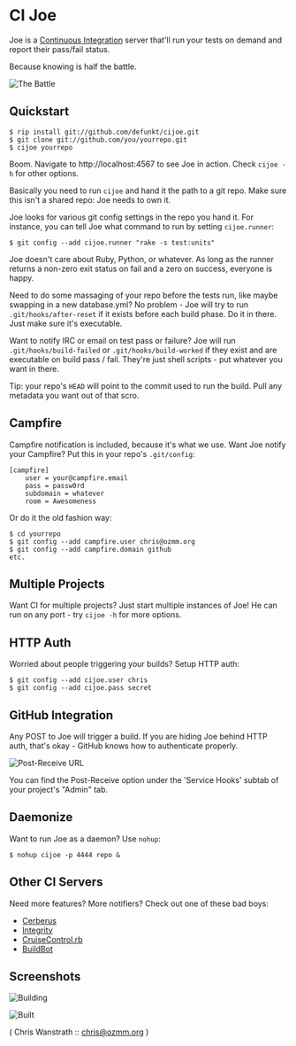 CI Joe
======

Joe is a [Continuous
Integration](http://en.wikipedia.org/wiki/Continuous_integration)
server that'll run your tests on demand and report their pass/fail status.

Because knowing is half the battle.

![The Battle](http://img.skitch.com/20090805-g4a2qhttwij8n2jr9t552efn3k.png)
 
Quickstart
----------
    
    $ rip install git://github.com/defunkt/cijoe.git
    $ git clone git://github.com/you/yourrepo.git
    $ cijoe yourrepo

Boom. Navigate to http://localhost:4567 to see Joe in action. 
Check `cijoe -h` for other options.

Basically you need to run `cijoe` and hand it the path to a git 
repo. Make sure this isn't a shared repo: Joe needs to own it.

Joe looks for various git config settings in the repo you hand it. For
instance, you can tell Joe what command to run by setting
`cijoe.runner`:

    $ git config --add cijoe.runner "rake -s test:units"
    
Joe doesn't care about Ruby, Python, or whatever. As long as the
runner returns a non-zero exit status on fail and a zero on success,
everyone is happy.

Need to do some massaging of your repo before the tests run, like
maybe swapping in a new database.yml? No problem - Joe will try to
run `.git/hooks/after-reset` if it exists before each build phase. 
Do it in there. Just make sure it's executable.

Want to notify IRC or email on test pass or failure? Joe will run
`.git/hooks/build-failed` or `.git/hooks/build-worked` if they exist
and are executable on build pass / fail. They're just shell scripts -
put whatever you want in there.

Tip: your repo's `HEAD` will point to the commit used to run the
build. Pull any metadata you want out of that scro.


Campfire
--------

Campfire notification is included, because it's what we use. Want Joe
notify your Campfire? Put this in your repo's `.git/config`:

    [campfire]
    	user = your@campfire.email
    	pass = passw0rd
    	subdomain = whatever
    	room = Awesomeness

Or do it the old fashion way:

    $ cd yourrepo
    $ git config --add campfire.user chris@ozmm.org
    $ git config --add campfire.domain github
    etc.


Multiple Projects
-----------------

Want CI for multiple projects? Just start multiple instances of Joe! 
He can run on any port - try `cijoe -h` for more options.


HTTP Auth
---------

Worried about people triggering your builds? Setup HTTP auth:

    $ git config --add cijoe.user chris
    $ git config --add cijoe.pass secret


GitHub Integration
------------------

Any POST to Joe will trigger a build. If you are hiding Joe behind
HTTP auth, that's okay - GitHub knows how to authenticate properly.

![Post-Receive URL](http://img.skitch.com/20090806-d2bxrk733gqu8m11tf4kyir5d8.png)
 
You can find the Post-Receive option under the 'Service Hooks' subtab
of your project's "Admin" tab.


Daemonize
---------

Want to run Joe as a daemon? Use `nohup`:

    $ nohup cijoe -p 4444 repo &


Other CI Servers
----------------

Need more features? More notifiers? Check out one of these bad boys:

* [Cerberus](http://cerberus.rubyforge.org/)
* [Integrity](http://integrityapp.com/)
* [CruiseControl.rb](http://cruisecontrolrb.thoughtworks.com/)
* [BuildBot](http://buildbot.net/trac)


Screenshots
-----------

![Building](http://img.skitch.com/20090806-ryw34ksi5ixnrdwxcptqy28iy7.png)

![Built](http://img.skitch.com/20090806-f7j3r65yecaq13hdcxqwtc5krd.)


( Chris Wanstrath :: chris@ozmm.org )

